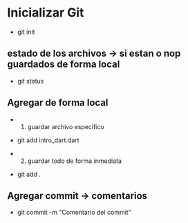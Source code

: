 # Inicializar Git 
- git init 

## estado de los archivos -> si estan o nop guardados de forma local
- git status

## Agregar de forma local
- 1. guardar archivo especifico
- git add intro_dart.dart

- 2. guardar todo de forma inmediata
- git add . 


## Agregar commit -> comentarios 
- git commit -m "Comentario del commit"







